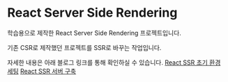 # React Server Side Rendering

학습용으로 제작한 React Server Side Rendering 프로젝트입니다.

기존 CSR로 제작했던 프로젝트를 SSR로 바꾸는 작업입니다.

자세한 내용은 아래 블로그 링크를 통해 확인하실 수 있습니다.
[React SSR 초기 환경 세팅](https://polarmin.tistory.com/73)
[React SSR 서버 구축](https://polarmin.tistory.com/74)
